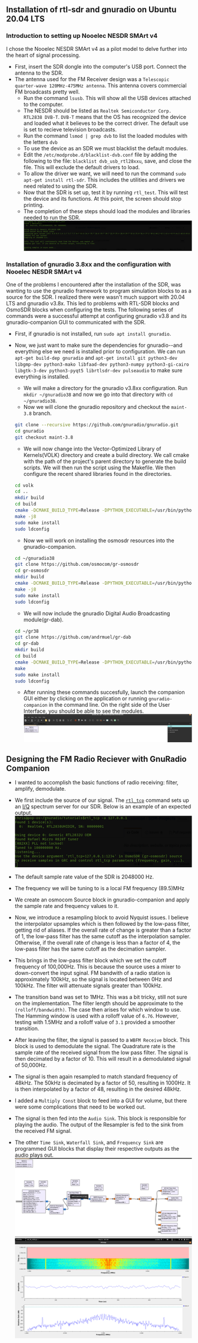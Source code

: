 ## Installation of rtl-sdr and gnuradio on Ubuntu 20.04 LTS

### Introduction to  setting up Nooelec NESDR SMArt v4
I chose the Nooelec NESDR SMArt v4 as a pilot model to delve further into the heart of signal processing. 
* First, insert the SDR dongle into the computer's USB port. Connect the antenna to the SDR. 
* The antenna used for the FM Receiver design was a `Telescopic quarter-wave 120MHz-475MHz antenna`. This antenna covers commercial FM broadcasts pretty well.  
  * Run the command `lsusb`. This will show all the USB devices attached to the computer.
  * The NESDR should be listed as `Realtek Semiconductor Corp. RTL2838 DVB-T`. `DVB-T` means that the OS has recognized the device and loaded what it believes to be the correct driver. The default use is set to recieve television broadcasts.
  * Run the command `lsmod | grep dvb` to list the loaded modules with the letters `dvb`
  * To use the device as an SDR we must blacklist the default modules.
  * Edit the `/etc/modprobe.d/blacklist-dvb.conf` file by adding the following to the file: `blacklist dvb_usb_rtl28xxu`, save, and close the file. This will exclude the default drivers to load.
  * To allow the driver we want, we will need to run the command `sudo apt-get install rtl-sdr`. This includes the utilities and drivers we need related to using the SDR.
  * Now that the SDR is set up, test it by running `rtl_test`. This will test the device and its functions. At this point, the screen should stop printing.
  * The completion of these steps should load the modules and libraries needed to run the SDR.
  ![](images/test_sdr_image_success.png)
### Installation of gnuradio 3.8xx and the configuration with Nooelec NESDR SMArt v4
One of the problems I encountered after the installation of the SDR, was wanting to use the gnuradio framework to program simulation blocks to as a source for the SDR.  I realized there were wasn't much support with 20.04 LTS and gnuradio v3.8x. This led to problems with RTL-SDR blocks and OsmoSDR blocks when configuring the tests. The following series of commands were a successful attempt at configuring gnuradio v3.8 and its gnuradio-companion GUI to communicated with the SDR.
* First, if gnuradio is not installed, run `sudo apt install gnuradio`.
* Now, we just want to make sure the dependencies for gnuradio--and everything else we need is installed prior to configuration. We can run `apt-get build-dep gnuradio` and `apt-get install git python3-dev libgmp-dev python3-mako libfaad-dev python3-numpy python3-gi-cairo libgtk-3-dev python3-pyqt5 librtlsdr-dev pulseaudio` to make sure everything is installed.
  * We will make a directory for the gnuradio v3.8xx configuration. Run `mkdir ~/gnuradio38` and now we go into that directory with `cd ~/gnuradio38`.
  * Now we will clone the gnuradio repository and checkout the `maint-3.8` branch.
  
  ```bash
  git clone --recursive https://github.com/gnuradio/gnuradio.git
  cd gnuradio
  git checkout maint-3.8
  ```
  
  * We will now change into the Vector-Optimized Library of Kernels(VOLK) directory and create a build directory. We call cmake with the path of the project's parent directory to generate the build scripts. We will then run the script using the Makefile. We then configure the recent shared libraries found in the directories.
  
  ```bash
  cd volk
  cd ..
  mkdir build
  cd build
  cmake -DCMAKE_BUILD_TYPE=Release -DPYTHON_EXECUTABLE=/usr/bin/python3 -DGR_PYTHON_DIR=/usr/local/lib/python3.7/dist-packages -DENABLE_GRC=ON -DENABLE_GR_QTGUI=ON ../
  make -j8
  sudo make install
  sudo ldconfig
  ```
 
  
  * Now we will work on installing the osmosdr resources into the gnuradio-companion.
  
  ```bash
  cd ~/gnuradio38
  git clone https://github.com/osmocom/gr-osmosdr
  cd gr-osmosdr
  mkdir build
  cmake -DCMAKE_BUILD_TYPE=Release -DPYTHON_EXECUTABLE=/usr/bin/python3 ../
  make -j8
  sudo make install
  sudo ldconfig
  ``` 
  
  * We will now include the gnuradio Digital Audio Broadcasting module(gr-dab).
  
  ```bash
  cd ~/gr38
  git clone https://github.com/andrmuel/gr-dab
  cd gr-dab
  mkdir build
  cd build
  cmake -DCMAKE_BUILD_TYPE=Release -DPYTHON_EXECUTABLE=/usr/bin/python3 ../
  make
  sudo make install
  sudo ldconfig
  ```
  
  * After running these commands succesfully, launch the companion GUI either by clicking on the application or running `gnuradio-companion` in the command line. On the right side of the User Interface, you should be able to see the modules.
  ![](images/dab_osmosdr_modules_success.png)
  
  
 ## Designing the FM Radio Reciever with GnuRadio Companion
 * I wanted to accomplish the basic functions of radio receiving: filter, amplify, demodulate.
 
 * We first include the source of our signal.  The <a href="http://manpages.ubuntu.com/manpages/trusty/man1/rtl_tcp.1.html">`rtl_tcp`</a> command sets up an <a href="https://en.wikipedia.org/wiki/In-phase_and_quadrature_components">I/Q</a> spectrum server for our SDR. Below is an example of an expected output.
 ![](images/test_sdr_tcp_success.png)
 
 * The default sample rate value of the SDR is 2048000 Hz.
 
 * The frequency we will be tuning to is a local FM frequency (89.5)MHz
 
 * We create an osmocom Source block in gnuradio-companion and apply the sample rate and frequency values to it.
 
 * Now, we introduce a resampling block to avoid Nyquist issues. I believe the interpolator upsamples which is then followed by the low-pass filter, getting rid of aliases. If the overall rate of change is greater than a factor of 1, the low-pass filter has the same cutoff as the interpolation sampler. Otherwise, if the overall rate of change is less than a factor of 4, the low-pass filter has the same cutoff as the decimation sampler.
 
 * This brings in the low-pass filter block which we set the cutoff frequency of 100,000Hz. This is because the source uses a mixer to down-convert the input sginal. FM bandwith of a radio station is approximately 100kHz, so the signal is located between 0Hz and 100kHz. The filter will attenuate signals greater than 100kHz.
 
 * The transition band was set to 1MHz. This was a bit tricky, still not sure on the implementation. The filter length should be approximate to the `(rolloff/bandwidth)`. The case then arises for which window to use. The Hamming window is used with a rolloff value of `6.76`. However, testing with 1.5MHz and a rolloff value of `3.1` provided a smoother transition.
 
* After leaving the filter, the signal is passed to a `WBFM Receive` block. This block is used to demodulate the signal. The Quadrature rate is the sample rate of the received signal from the low pass filter. The signal is then decimated by a factor of 10. This will result in a demodulated signal of 50,000Hz.

* The signal is then again resampled to match standard frequency of 48kHz.  The 50kHz is decimated by a factor of 50, resulting in 1000Hz. It is then interpolated by a factor of 48, resulting in the desired 48kHz.

* I added a `Multiply Const` block to feed into a GUI for volume, but there were some complications that need to be worked out. 

* The signal is then fed into the `Audio Sink`.  This block is responsible for playing the audio. The output of the Resampler is fed to the sink from the received FM signal.  

* The other `Time Sink`, `Waterfall Sink`, and `Frequency Sink` are programmed GUI blocks that display their respective outputs as the audio plays out.
![](images/fm_grc_design.png)
![](images/fm_design_sink.png)

